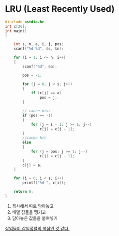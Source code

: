 # LRU (Least Recently Used) 

```c
#include <stdio.h>
int c[20];
int main()
{

    int s, n, a, i, j, pos;
    scanf("%d %d", &s, &n);

    for (i = 1; i <= n; i++)
    {
        scanf("%d", &a);

        pos = -1;

        for (j = 0; j < s; j++)
        {
            if (c[j] == a)
                pos = j;
        }

        // cache miss
        if (pos == -1)
        {
            for (j = s - 1; j >= 1; j--)
                c[j] = c[j - 1];
        }
        //cache hit
        else
        {
            for (j = pos; j >= 1; j--)
                c[j] = c[j - 1];
        }
        c[j] = a;
    }

    for (i = 0; i < s; i++)
        printf("%d ", c[i]);

    return 0;
}
```

1. 복사해서 따로 담아놓고
2. 배열 값들을 땡기고
3. 담아놓은 값들을 붙여넣기

<u>작업들이 삽입정렬의 핵심인 것 같다.</u>

